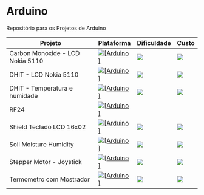 # Arduino
Repositório para os Projetos de Arduino

| Projeto                          | Plataforma  | Dificuldade      |Custo       |
|----------------------------------|-------------|-------|-------|
| Carbon Monoxide - LCD Nokia 5110 |[![[Arduino]](https://img.shields.io/badge/arduino-uno-blue.svg?style=flat-square)](https://www.arduino.cc/en/Main/arduinoBoardUno)  | ![](https://img.shields.io/badge/dificuldade-média-yellow.svg?style=flat-square)|![](https://img.shields.io/badge/R%24-49,00-yellow.svg?style=social)|
| DHIT - LCD Nokia 5110            | [![[Arduino]](https://img.shields.io/badge/arduino-uno-blue.svg?style=flat-square)](https://www.arduino.cc/en/Main/arduinoBoardUno) | ![](https://img.shields.io/badge/dificuldade-média-yellow.svg?style=flat-square)|![](https://img.shields.io/badge/R%24-28,00-yellow.svg?style=social)|
| DHIT - Temperatura e humidade    |  [![[Arduino]](https://img.shields.io/badge/arduino-uno-blue.svg?style=flat-square)](https://www.arduino.cc/en/Main/arduinoBoardUno) | ![](https://img.shields.io/badge/dificuldade-fácil-brightgreen.svg?style=flat-square)|![](https://img.shields.io/badge/R%24-10,00-green.svg?style=social)|
| RF24                             |   [![[Arduino]](https://img.shields.io/badge/arduino-uno-lightgray.svg?style=flat-square)](https://www.arduino.cc/en/Main/arduinoBoardUno)        |       | 
| Shield Teclado LCD 16x02         |  [![[Arduino]](https://img.shields.io/badge/arduino-uno-blue.svg?style=flat-square)](https://www.arduino.cc/en/Main/arduinoBoardUno) | ![](https://img.shields.io/badge/dificuldade-média-orange.svg?style=flat-square)|![](https://img.shields.io/badge/R%24-29,00-yellow.svg?style=social)|
| Soil Moisture Humidity           |   [![[Arduino]](https://img.shields.io/badge/arduino-uno-blue.svg?style=flat-square)](https://www.arduino.cc/en/Main/arduinoBoardUno) | ![](https://img.shields.io/badge/dificuldade-fácil-brightgreen.svg?style=flat-square)|![](https://img.shields.io/badge/R%24-11,00-green.svg?style=social)|
| Stepper Motor - Joystick         |  [![[Arduino]](https://img.shields.io/badge/arduino-uno-blue.svg?style=flat-square)](https://www.arduino.cc/en/Main/arduinoBoardUno) | ![](https://img.shields.io/badge/dificuldade-média-orange.svg?style=flat-square)|![](https://img.shields.io/badge/R%24-23,00-green.svg?style=social)|
| Termometro com Mostrador          |  [![[Arduino]](https://img.shields.io/badge/arduino-uno-blue.svg?style=flat-square)](https://www.arduino.cc/en/Main/arduinoBoardUno) | ![](https://img.shields.io/badge/dificuldade-fácil-brightgreen.svg?style=flat-square)|![](https://img.shields.io/badge/R%24-10,00-green.svg?style=social)|
